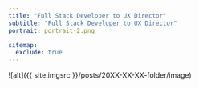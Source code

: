 ```yaml
---
title: "Full Stack Developer to UX Director"
subtitle: "Full Stack Developer to UX Director"
portrait: portrait-2.png

sitemap:
  exclude: true
---
```


![alt]({{ site.imgsrc }}/posts/20XX-XX-XX-folder/image)